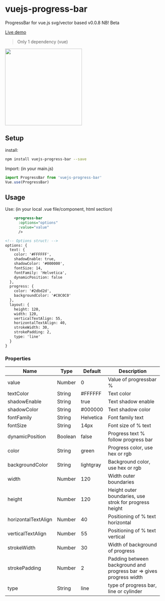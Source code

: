 # vuejs-progress-bar
ProgressBar for vue.js
svg/vector based
v0.0.8
NB! Beta

[Live demo](http://softwarefun.no/#/progressbar)

> Only 1 dependency (vue)

<img src="http://softwarefun.no/static/demo_progress_bar.png" height="250">

## Setup
install:
```bash
npm install vuejs-progress-bar --save
```

Import: (in your main.js)
```javascript
import ProgressBar from 'vuejs-progress-bar'
Vue.use(ProgressBar)
```
## Usage
Use: (in your local .vue file/component, html section)

```xml
    <progress-bar
      :options="options"
      :value="value"
      />

<!-- Options struct: -->
options: {
  text: {
    color: '#FFFFFF',
    shadowEnable: true,
    shadowColor: '#000000',
    fontSize: 14,
    fontFamily: 'Helvetica',
    dynamicPosition: false
  },
  progress: {
    color: '#2dbd2d',
    backgroundColor: '#C0C0C0'
  },
  layout: {
    height: 120,
    width: 120,
    verticalTextAlign: 55,
    horizontalTextAlign: 40,
    strokeWidth: 30,
    strokePadding: 2,
    type: 'line'
  }
}
```

### Properties

| Name      | Type              | Default     | Description                        |
| ---       | ---               | ---         | ---                                |
| value           | Number           | 0      | Value of progressbar % |
| textColor       | String           | #FFFFFF      | Text color |
| shadowEnable    | String           | true       | Text shadow enable |
| shadowColor     | String           | #000000     | Text shadow color |
| fontFamily      | String           | Helvetica    | Font family text |
| fontSize        | String           | 14px         | Font size of % text |
| dynamicPosition | Boolean          | false        | Progress text % follow progress bar |
| color           | String           | green        | Progress color, use hex or rgb |
| backgroundColor | String           | lightgray    | Background color, use hex or rgb |
| width           | Number           | 120          | Width outer boundaries |
| height          | Number           | 120          | Height outer boundaries, use strok for progress height |
| horizontalTextAlign    | Number    | 40           | Positioning of % text horizontal |
| verticalTextAlign      | Number    | 55           | Positioning of % text vertical |
| strokeWidth     | Number           | 30           | Width of background of progress |
| strokePadding   | Number           | 2            | Padding between background and progress bar => gives progress width |
| type            | String           | line         | type of progress bar, line or cylinder |
